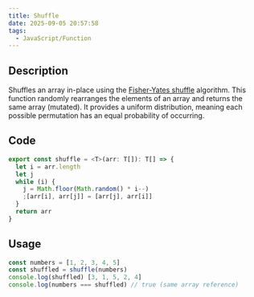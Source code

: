 ```yaml
---
title: Shuffle
date: 2025-09-05 20:57:58
tags:
  - JavaScript/Function
---
```


## Description

Shuffles an array in-place using the [Fisher-Yates shuffle](https://bost.ocks.org/mike/shuffle/) algorithm. This function randomly rearranges the elements of an array and returns the same array (mutated). It provides a uniform distribution, meaning each possible permutation has an equal probability of occurring.

## Code

```typescript
export const shuffle = <T>(arr: T[]): T[] => {
  let i = arr.length
  let j
  while (i) {
    j = Math.floor(Math.random() * i--)
    ;[arr[i], arr[j]] = [arr[j], arr[i]]
  }
  return arr
}
```

## Usage

```typescript
const numbers = [1, 2, 3, 4, 5]
const shuffled = shuffle(numbers)
console.log(shuffled) [3, 1, 5, 2, 4]
console.log(numbers === shuffled) // true (same array reference)
```
